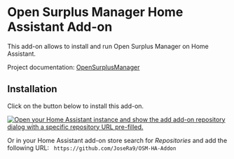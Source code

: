 # Open Surplus Manager Home Assistant Add-on

This add-on allows to install and run Open Surplus Manager on Home Assistant.

Project documentation: [OpenSurplusManager](https://github.com/JoseRa9/OpenSurplusManager)

## Installation

Click on the button below to install this add-on.

[![Open your Home Assistant instance and show the add add-on repository dialog with a specific repository URL pre-filled.](https://my.home-assistant.io/badges/supervisor_add_addon_repository.svg)](https://my.home-assistant.io/redirect/supervisor_add_addon_repository/?repository_url=https%3A%2F%2Fgithub.com%2FJoseRa9%2FOSM-HA-Addon%2F)

Or in your Home Assistant add-on store search for *Repositories* and add the following URL: ```
https://github.com/JoseRa9/OSM-HA-Addon```
